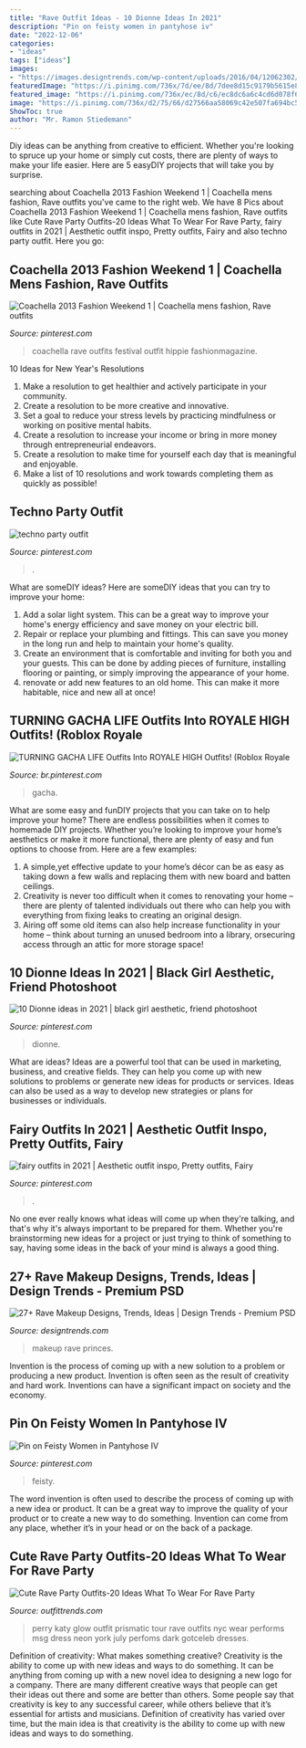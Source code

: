 ```yaml
---
title: "Rave Outfit Ideas - 10 Dionne Ideas In 2021"
description: "Pin on feisty women in pantyhose iv"
date: "2022-12-06"
categories:
- "ideas"
tags: ["ideas"]
images:
- "https://images.designtrends.com/wp-content/uploads/2016/04/12062302/Princes-Style-Rave-Makeup-1.jpg"
featuredImage: "https://i.pinimg.com/736x/7d/ee/8d/7dee8d15c9179b5615e8beba0c03ed5e.jpg"
featured_image: "https://i.pinimg.com/736x/ec/8d/c6/ec8dc6a6c4cd6d078f6e741fa34779bc.jpg"
image: "https://i.pinimg.com/736x/d2/75/66/d27566aa58069c42e507fa694bc594ce--hippie-music-weird-vintage.jpg"
ShowToc: true
author: "Mr. Ramon Stiedemann"
---
```



Diy ideas can be anything from creative to efficient. Whether you're looking to spruce up your home or simply cut costs, there are plenty of ways to make your life easier. Here are 5 easyDIY projects that will take you by surprise.

	

		
searching about Coachella 2013 Fashion Weekend 1 | Coachella mens fashion, Rave outfits you've came to the right web. We have 8 Pics about Coachella 2013 Fashion Weekend 1 | Coachella mens fashion, Rave outfits like Cute Rave Party Outfits-20 Ideas What To Wear For Rave Party, fairy outfits in 2021 | Aesthetic outfit inspo, Pretty outfits, Fairy and also techno party outfit. Here you go:
		
    
## Coachella 2013 Fashion Weekend 1 | Coachella Mens Fashion, Rave Outfits

<img loading=lazy src="https://i.pinimg.com/736x/d2/75/66/d27566aa58069c42e507fa694bc594ce--hippie-music-weird-vintage.jpg" onerror="this.onerror=null;this.src='https://tse2.mm.bing.net/th?id=OIP.0Kdsu4V5G48Cs17hSXVNcgHaLH&amp;pid=15.1';" alt="Coachella 2013 Fashion Weekend 1 | Coachella mens fashion, Rave outfits">

_Source: pinterest.com_

>coachella rave outfits festival outfit hippie fashionmagazine. 

	

10 Ideas for New Year's Resolutions
1. Make a resolution to get healthier and actively participate in your community. 
2. Create a resolution to be more creative and innovative. 
3. Set a goal to reduce your stress levels by practicing mindfulness or working on positive mental habits. 
4. Create a resolution to increase your income or bring in more money through entrepreneurial endeavors. 
5. Create a resolution to make time for yourself each day that is meaningful and enjoyable. 
6. Make a list of 10 resolutions and work towards completing them as quickly as possible!

    
## Techno Party Outfit

<img loading=lazy src="https://i.pinimg.com/736x/e8/88/ea/e888ea270d47a6d74564508f473d39e1.jpg" onerror="this.onerror=null;this.src='https://tse1.mm.bing.net/th?id=OIP.jyjeYbUJKbG5fqzrT-0gLAHaP_&amp;pid=15.1';" alt="techno party outfit">

_Source: pinterest.com_

>. 

	

What are someDIY ideas?
Here are someDIY ideas that you can try to improve your home:
1. Add a solar light system. This can be a great way to improve your home's energy efficiency and save money on your electric bill.
2. Repair or replace your plumbing and fittings. This can save you money in the long run and help to maintain your home's quality.
3. Create an environment that is comfortable and inviting for both you and your guests. This can be done by adding pieces of furniture, installing flooring or painting, or simply improving the appearance of your home.
4. renovate or add new features to an old home. This can make it more habitable, nice and new all at once!

    
## TURNING GACHA LIFE Outfits Into ROYALE HIGH Outfits! (Roblox Royale

<img loading=lazy src="https://i.pinimg.com/736x/7d/ee/8d/7dee8d15c9179b5615e8beba0c03ed5e.jpg" onerror="this.onerror=null;this.src='https://tse2.mm.bing.net/th?id=OIP.niph51ogNy9XRyF7omVhSwHaEK&amp;pid=15.1';" alt="TURNING GACHA LIFE Outfits Into ROYALE HIGH Outfits! (Roblox Royale">

_Source: br.pinterest.com_

>gacha. 

	

What are some easy and funDIY projects that you can take on to help improve your home?
There are endless possibilities when it comes to homemade DIY projects. Whether you’re looking to improve your home’s aesthetics or make it more functional, there are plenty of easy and fun options to choose from. Here are a few examples: 
1. A simple,yet effective update to your home’s décor can be as easy as taking down a few walls and replacing them with new board and batten ceilings. 
2. Creativity is never too difficult when it comes to renovating your home – there are plenty of talented individuals out there who can help you with everything from fixing leaks to creating an original design. 
3. Airing off some old items can also help increase functionality in your home – think about turning an unused bedroom into a library, orsecuring access through an attic for more storage space!

    
## 10 Dionne Ideas In 2021 | Black Girl Aesthetic, Friend Photoshoot

<img loading=lazy src="https://i.pinimg.com/474x/34/fe/1f/34fe1fd0a24975ae7da056c8de8ffc7a.jpg" onerror="this.onerror=null;this.src='https://tse2.mm.bing.net/th?id=OIP.yjvhG4tdpmZQV9tHLHmBygAAAA&amp;pid=15.1';" alt="10 Dionne ideas in 2021 | black girl aesthetic, friend photoshoot">

_Source: pinterest.com_

>dionne. 

	

What are ideas?
Ideas are a powerful tool that can be used in marketing, business, and creative fields. They can help you come up with new solutions to problems or generate new ideas for products or services. Ideas can also be used as a way to develop new strategies or plans for businesses or individuals.

    
## Fairy Outfits In 2021 | Aesthetic Outfit Inspo, Pretty Outfits, Fairy

<img loading=lazy src="https://i.pinimg.com/736x/ad/38/a6/ad38a66d7101743bda5822878285b6f6.jpg" onerror="this.onerror=null;this.src='https://tse2.mm.bing.net/th?id=OIP.QAk2_GkGnegstbnXHlyl_gHaNK&amp;pid=15.1';" alt="fairy outfits in 2021 | Aesthetic outfit inspo, Pretty outfits, Fairy">

_Source: pinterest.com_

>. 

	

No one ever really knows what ideas will come up when they're talking, and that's why it's always important to be prepared for them. Whether you're brainstorming new ideas for a project or just trying to think of something to say, having some ideas in the back of your mind is always a good thing.

    
## 27+ Rave Makeup Designs, Trends, Ideas | Design Trends - Premium PSD

<img loading=lazy src="https://images.designtrends.com/wp-content/uploads/2016/04/12062302/Princes-Style-Rave-Makeup-1.jpg" onerror="this.onerror=null;this.src='https://tse3.mm.bing.net/th?id=OIP.Do0Z3XdxsYmRFqcuSb4jWQHaIZ&amp;pid=15.1';" alt="27+ Rave Makeup Designs, Trends, Ideas | Design Trends - Premium PSD">

_Source: designtrends.com_

>makeup rave princes. 

	

Invention is the process of coming up with a new solution to a problem or producing a new product. Invention is often seen as the result of creativity and hard work. Inventions can have a significant impact on society and the economy.

    
## Pin On Feisty Women In Pantyhose IV

<img loading=lazy src="https://i.pinimg.com/736x/ec/8d/c6/ec8dc6a6c4cd6d078f6e741fa34779bc.jpg" onerror="this.onerror=null;this.src='https://tse4.mm.bing.net/th?id=OIP.3SvoB8Jxf91MImu8v4B1qwHaLC&amp;pid=15.1';" alt="Pin on Feisty Women in Pantyhose IV">

_Source: pinterest.com_

>feisty. 

	

The word invention is often used to describe the process of coming up with a new idea or product. It can be a great way to improve the quality of your product or to create a new way to do something. Invention can come from any place, whether it’s in your head or on the back of a package.

    
## Cute Rave Party Outfits-20 Ideas What To Wear For Rave Party

<img loading=lazy src="https://www.outfittrends.com/wp-content/uploads/2015/11/rave9.jpg" onerror="this.onerror=null;this.src='https://tse4.mm.bing.net/th?id=OIP.mVkJByzCSDVMkVFBFw6xsAHaLG&amp;pid=15.1';" alt="Cute Rave Party Outfits-20 Ideas What To Wear For Rave Party">

_Source: outfittrends.com_

>perry katy glow outfit prismatic tour rave outfits nyc wear performs msg dress neon york july perfoms dark gotceleb dresses. 

	

Definition of creativity: What makes something creative?
Creativity is the ability to come up with new ideas and ways to do something. It can be anything from coming up with a new novel idea to designing a new logo for a company. There are many different creative ways that people can get their ideas out there and some are better than others. Some people say that creativity is key to any successful career, while others believe that it’s essential for artists and musicians. Definition of creativity has varied over time, but the main idea is that creativity is the ability to come up with new ideas and ways to do something.

